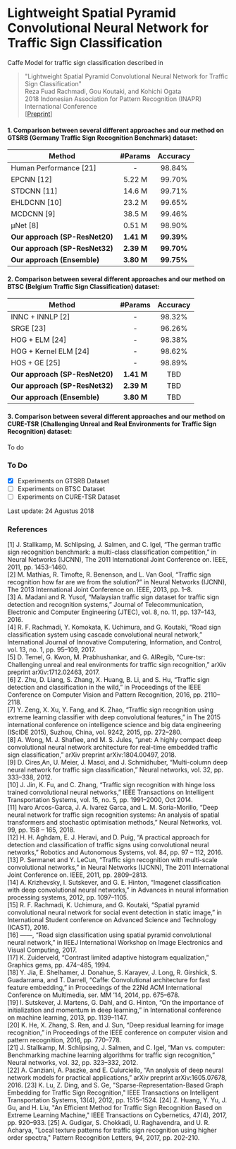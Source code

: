 # Lightweight Spatial Pyramid Convolutional Neural Network for Traffic Sign Classification

Caffe Model for traffic sign classification described in
> "Lightweight Spatial Pyramid Convolutional Neural Network for Traffic Sign Classification"<br/>
> Reza Fuad Rachmadi, Gou Koutaki, and Kohichi Ogata<br/>
> 2018 Indonesian Association for Pattern Recognition (INAPR) International Conference<br/>
> [<a href="http://web.ee.its.ac.id/~fuad/papers/INAPR2018.pdf">Preprint</a>]

#### 1. Comparison between several different approaches and our method on GTSRB (Germany Traffic Sign Recognition Benchmark) dataset:

| Method                            | #Params       | Accuracy      |
| --------------------------------- |     :---:     |     :---:     |
| Human Performance [21]            |     -         |   98.84%      |
| EPCNN [12]                        |   5.22 M      |   99.70%      |
| STDCNN [11]                       |   14.6 M      |   99.71%      |
| EHLDCNN [10]                      |   23.2 M      |   99.65%      |
| MCDCNN [9]                        |   38.5 M      |   99.46%      |
| µNet [8]                          |   0.51 M      |   98.90%      |
| **Our approach (SP-ResNet20)**    |   **1.41 M**  | **99.39%**    |
| **Our approach (SP-ResNet32)**    |   **2.39 M**  | **99.70%**    |
| **Our approach (Ensemble)**       |   **3.80 M**  | **99.75%**    |

#### 2. Comparison between several different approaches and our method on BTSC (Belgium Traffic Sign Classification) dataset:

| Method                            | #Params       | Accuracy      |
| --------------------------------- |     :---:     |     :---:     |
| INNC + INNLP [2]                  |   -           |   98.32%      |
| SRGE [23]                         |   -           |   96.26%      |
| HOG + ELM [24]                    |   -           |   98.38%      |
| HOG + Kernel ELM [24]             |   -           |   98.62%      |
| HOS + GE [25]                     |   -           |   98.89%      |
| **Our approach (SP-ResNet20)**    |   **1.41 M**  | TBD    |
| **Our approach (SP-ResNet32)**    |   **2.39 M**  | TBD    |
| **Our approach (Ensemble)**       |   **3.80 M**  | TBD    |


#### 3. Comparison between several different approaches and our method on CURE-TSR (Challenging Unreal and Real Environments for Traffic Sign Recognition) dataset:

To do

### To Do
- [x] Experiments on GTSRB Dataset
- [ ] Experiments on BTSC Dataset
- [ ] Experiments on CURE-TSR Dataset

Last update: 24 Agustus 2018

### References
[1] J. Stallkamp, M. Schlipsing, J. Salmen, and C. Igel, “The german traffic sign recognition benchmark: a multi-class classification competition,” in Neural Networks (IJCNN), The 2011 International Joint Conference on. IEEE, 2011, pp. 1453–1460.<br/>
[2] M. Mathias, R. Timofte, R. Benenson, and L. Van Gool, “Traffic sign recognition how far are we from the solution?” in Neural Networks
(IJCNN), The 2013 International Joint Conference on. IEEE, 2013, pp. 1–8.<br/>
[3] A. Madani and R. Yusof, “Malaysian traffic sign dataset for traffic sign detection and recognition systems,” Journal of Telecommunication, Electronic and Computer Engineering (JTEC), vol. 8, no. 11, pp. 137–143, 2016.<br/>
[4] R. F. Rachmadi, Y. Komokata, K. Uchimura, and G. Koutaki, “Road sign classification system using cascade convolutional neural network,” International Journal of Innovative Computering, Information, and Control, vol. 13, no. 1, pp. 95–109, 2017.<br/>
[5] D. Temel, G. Kwon, M. Prabhushankar, and G. AlRegib, “Cure-tsr: Challenging unreal and real environments for traffic sign recognition,” arXiv preprint arXiv:1712.02463, 2017.<br/>
[6] Z. Zhu, D. Liang, S. Zhang, X. Huang, B. Li, and S. Hu, “Traffic sign detection and classification in the wild,” in Proceedings of the IEEE Conference on Computer Vision and Pattern Recognition, 2016, pp. 2110–2118.<br/>
[7] Y. Zeng, X. Xu, Y. Fang, and K. Zhao, “Traffic sign recognition using extreme learning classifier with deep convolutional features,” in The 2015 international conference on intelligence science and big data engineering (IScIDE 2015), Suzhou, China, vol. 9242, 2015, pp. 272–280.<br/>
[8] A. Wong, M. J. Shafiee, and M. S. Jules, “µnet: A highly compact deep convolutional neural network architecture for real-time embedded traffic sign classification,” arXiv preprint arXiv:1804.00497, 2018.<br/>
[9] D. Cires¸An, U. Meier, J. Masci, and J. Schmidhuber, “Multi-column deep neural network for traffic sign classification,” Neural networks, vol. 32, pp. 333–338, 2012.<br/>
[10] J. Jin, K. Fu, and C. Zhang, “Traffic sign recognition with hinge loss trained convolutional neural networks,” IEEE Transactions on Intelligent Transportation Systems, vol. 15, no. 5, pp. 1991–2000, Oct 2014.<br/>
[11] lvaro Arcos-Garca, J. A. lvarez Garca, and L. M. Soria-Morillo, “Deep neural network for traffic sign recognition systems: An
analysis of spatial transformers and stochastic optimisation methods,” Neural Networks, vol. 99, pp. 158 – 165, 2018.<br/>
[12] H. H. Aghdam, E. J. Heravi, and D. Puig, “A practical approach for detection and classification of traffic signs using convolutional neural networks,” Robotics and Autonomous Systems, vol. 84, pp. 97 – 112, 2016.<br/>
[13] P. Sermanet and Y. LeCun, “Traffic sign recognition with multi-scale convolutional networks,” in Neural Networks (IJCNN), The 2011 International Joint Conference on. IEEE, 2011, pp. 2809–2813.<br/>
[14] A. Krizhevsky, I. Sutskever, and G. E. Hinton, “Imagenet classification with deep convolutional neural networks,” in Advances in neural information processing systems, 2012, pp. 1097–1105.<br/>
[15] R. F. Rachmadi, K. Uchimura, and G. Koutaki, “Spatial pyramid convolutional neural network for social event detection in static image,” in International Student conference on Advanced Science and Technology (ICAST), 2016.<br/>
[16] ——, “Road sign classification using spatial pyramid convolutional neural network,” in IIEEJ International Workshop on Image Electronics and Visual Computing, 2017.<br/>
[17] K. Zuiderveld, “Contrast limited adaptive histogram equalization,” Graphics gems, pp. 474–485, 1994.<br/>
[18] Y. Jia, E. Shelhamer, J. Donahue, S. Karayev, J. Long, R. Girshick, S. Guadarrama, and T. Darrell, “Caffe: Convolutional architecture for fast feature embedding,” in Proceedings of the 22Nd ACM International Conference on Multimedia, ser. MM ’14, 2014, pp. 675–678.<br/>
[19] I. Sutskever, J. Martens, G. Dahl, and G. Hinton, “On the importance of initialization and momentum in deep learning,” in International conference on machine learning, 2013, pp. 1139–1147.<br/>
[20] K. He, X. Zhang, S. Ren, and J. Sun, “Deep residual learning for image recognition,” in Proceedings of the IEEE conference on computer vision and pattern recognition, 2016, pp. 770–778.<br/>
[21] J. Stallkamp, M. Schlipsing, J. Salmen, and C. Igel, “Man vs. computer: Benchmarking machine learning algorithms for traffic sign recognition,” Neural networks, vol. 32, pp. 323–332, 2012.<br/>
[22] A. Canziani, A. Paszke, and E. Culurciello, “An analysis of deep neural network models for practical applications,” arXiv preprint
arXiv:1605.07678, 2016.
[23] K. Lu, Z. Ding, and S. Ge, "Sparse-Representation-Based Graph Embedding for Traffic Sign Recognition," IEEE Transactions on Intelligent Transportation Systems, 13(4), 2012, pp. 1515–1524.
[24] Z. Huang, Y. Yu, J. Gu, and H. Liu, "An Efficient Method for Traffic Sign Recognition Based on Extreme Learning Machine," IEEE Transactions on Cybernetics, 47(4), 2017, pp. 920–933. 
[25] A. Gudigar, S. Chokkadi, U. Raghavendra, and U. R. Acharya, "Local texture patterns for traffic sign recognition using higher order spectra," Pattern Recognition Letters, 94, 2017, pp. 202-210.



